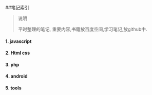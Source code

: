 ##笔记索引
> 说明　　　　
>
> 平时整理的笔记,
> 重要内容,书籍放百度空间,学习笔记,放github中.

#### 1. javascript
#### 2. Html css
#### 3. php
#### 4. android
#### 5. tools